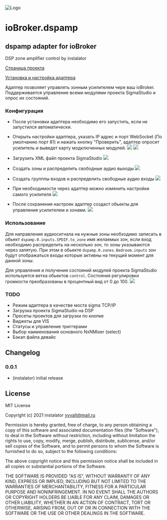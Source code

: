 ![Logo](admin/dspamp.png)
# ioBroker.dspamp

## dspamp adapter for ioBroker

DSP zone amplifier control by instalator

[Страница проекта](https://blog.instalator.ru/archives/category/dsp-%d1%83%d1%81%d0%b8%d0%bb%d0%b8%d1%82%d0%b5%d0%bb%d1%8c)

[Установка и настройка адаптера](https://blog.instalator.ru/archives/3518)

Адаптер позволяет управлять зонным усилителем чере ваш ioBroker.
Поддерживается управление всеми модулями проекта SigmaStudio и опрос их состояний. 

### Конфигурация

 - После установки адаптера необходимо его запустить, если не запустился автоматически.
 - Открыть настройки адаптера, указать IP адрес и порт WebSocket (По умолчанию порт 81) и нажать кнопку "Проверить", адаптер опросит усилитель и выведет карту модключенных модулей.
![](admin/img/config_1.png)
![](admin/img/config_8.png)

 - Загрузить XML файл проекта SigmaStudio
![](admin/img/config_2.png)

 - Создать зоны и распределить свободные аудио выходы
![](admin/img/config_3.png)

 - Создать групппы входов и распределить свободные аудио входы
![](admin/img/config_4.png)

- При необходимости через адаптер можно изменить настройки самого усилителя 
![](admin/img/config_5.png)

- После сохранения настроек адаптер создаст обьекты для управления усилителем и зонами.
![](admin/img/config_6.png)

### Использование

Для направления аудиосигнала на нужные зоны необходимо записать в обьект `dspamp.0.inputs.SPDIF.to_zone` имя желаемых зон, если вход необходимо распределить на несколько зон, то зоны указываются через запятую.
При этом в обьекте `dspamp.0.zones.Bedroom.inputs` зон будут отображаться входы которые активны на текущий момент для данной зоны. 

Для управления и получения состояний модулей проекта SigmaStudio используется ветка обьектов `control`. Состояния регулировки громкости преобразованы в процентный вид от 0 до 100.
![](admin/img/config_7.png)

### TODO

- Режим адаптера в качестве моста sigma TCP/IP
- Загрузка проекта SigmaStudio на DSP
- Пресеты проектов для загрузки по кнопке
- Виджеты для VIS
- Статусы и управление триггерами
- Выбор наименования основного NxNMixer (select)
- Бэкап файла девайс

## Changelog

### 0.0.1
* (instalator) initial release

## License
MIT License

Copyright (c) 2021 instalator <vvvalt@mail.ru>

Permission is hereby granted, free of charge, to any person obtaining a copy
of this software and associated documentation files (the "Software"), to deal
in the Software without restriction, including without limitation the rights
to use, copy, modify, merge, publish, distribute, sublicense, and/or sell
copies of the Software, and to permit persons to whom the Software is
furnished to do so, subject to the following conditions:

The above copyright notice and this permission notice shall be included in all
copies or substantial portions of the Software.

THE SOFTWARE IS PROVIDED "AS IS", WITHOUT WARRANTY OF ANY KIND, EXPRESS OR
IMPLIED, INCLUDING BUT NOT LIMITED TO THE WARRANTIES OF MERCHANTABILITY,
FITNESS FOR A PARTICULAR PURPOSE AND NONINFRINGEMENT. IN NO EVENT SHALL THE
AUTHORS OR COPYRIGHT HOLDERS BE LIABLE FOR ANY CLAIM, DAMAGES OR OTHER
LIABILITY, WHETHER IN AN ACTION OF CONTRACT, TORT OR OTHERWISE, ARISING FROM,
OUT OF OR IN CONNECTION WITH THE SOFTWARE OR THE USE OR OTHER DEALINGS IN THE
SOFTWARE.